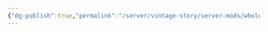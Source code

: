 ```yaml
---
{"dg-publish":true,"permalink":"/server/vintage-story/server-mods/whole-lotta-tree-seeds/","tags":["vs-up-to-date"],"noteIcon":""}
---
```


